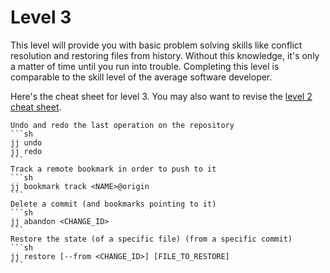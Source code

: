 # Level 3

This level will provide you with basic problem solving skills like conflict resolution and restoring files from history.
Without this knowledge, it's only a matter of time until you run into trouble.
Completing this level is comparable to the skill level of the average software developer.

Here's the cheat sheet for level 3. You may also want to revise the [level 2 cheat sheet](./level_2.md).

````admonish info title="cheat sheet"
Undo and redo the last operation on the repository
```sh
jj undo
jj redo
```
Track a remote bookmark in order to push to it
```sh
jj bookmark track <NAME>@origin
```
Delete a commit (and bookmarks pointing to it)
```sh
jj abandon <CHANGE_ID>
```
Restore the state (of a specific file) (from a specific commit)
```sh
jj restore [--from <CHANGE_ID>] [FILE_TO_RESTORE]
```
````
